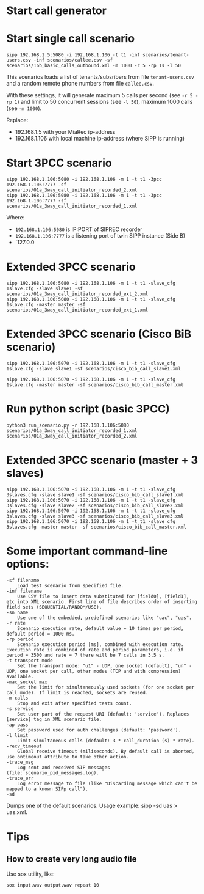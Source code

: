 # Start call generator


# Start single call scenario

    sipp 192.168.1.5:5080 -i 192.168.1.106 -t t1 -inf scenarios/tenant-users.csv -inf scenarios/callee.csv -sf scenarios/16b_basic_calls_outbound.xml -m 1000 -r 5 -rp 1s -l 50

This scenarios loads a list of tenants/subsribers from file `tenant-users.csv` and a random remote phone numbers from file `callee.csv`.

With these settings, it will generate maximum 5 calls per second (see `-r 5 -rp 1`) and limit to 50 concurrent sessions (see `-l 50`), maximum 1000 calls (see `-m 1000`).

Replace:

   - 192.168.1.5 with your MiaRec ip-address
   - 192.168.1.106 with local machine ip-address (where SIPP is running)



# Start 3PCC scenario    

    sipp 192.168.1.106:5080 -i 192.168.1.106 -m 1 -t t1 -3pcc 192.168.1.106:7777 -sf scenarios/01a_3way_call_initiator_recorded_2.xml
    sipp 192.168.1.106:5080 -i 192.168.1.106 -m 1 -t t1 -3pcc 192.168.1.106:7777 -sf scenarios/01a_3way_call_initiator_recorded_1.xml
    
Where:

- `192.168.1.106:5080` is IP:PORT of SIPREC recorder
- `192.168.1.106:7777` is a listening port of twin SIPP instance (Side B)
- `127.0.0

# Extended 3PCC scenario

    sipp 192.168.1.106:5080 -i 192.168.1.106 -m 1 -t t1 -slave_cfg 1slave.cfg -slave slave1 -sf scenarios/01a_3way_call_initiator_recorded_ext_2.xml
    sipp 192.168.1.106:5080 -i 192.168.1.106 -m 1 -t t1 -slave_cfg 1slave.cfg -master master -sf scenarios/01a_3way_call_initiator_recorded_ext_1.xml

# Extended 3PCC scenario (Cisco BiB scenario)

    sipp 192.168.1.106:5070 -i 192.168.1.106 -m 1 -t t1 -slave_cfg 1slave.cfg -slave slave1 -sf scenarios/cisco_bib_call_slave1.xml

    sipp 192.168.1.106:5070 -i 192.168.1.106 -m 1 -t t1 -slave_cfg 1slave.cfg -master master -sf scenarios/cisco_bib_call_master.xml

    
# Run python script (basic 3PCC)

    python3 run_scenario.py -r 192.168.1.106:5080 scenarios/01a_3way_call_initiator_recorded_1.xml scenarios/01a_3way_call_initiator_recorded_2.xml 

# Extended 3PCC scenario (master + 3 slaves)

    sipp 192.168.1.106:5070 -i 192.168.1.106 -m 1 -t t1 -slave_cfg 3slaves.cfg -slave slave1 -sf scenarios/cisco_bib_call_slave1.xml
    sipp 192.168.1.106:5070 -i 192.168.1.106 -m 1 -t t1 -slave_cfg 3slaves.cfg -slave slave2 -sf scenarios/cisco_bib_call_slave2.xml
    sipp 192.168.1.106:5070 -i 192.168.1.106 -m 1 -t t1 -slave_cfg 3slaves.cfg -slave slave3 -sf scenarios/cisco_bib_call_slave3.xml
    sipp 192.168.1.106:5070 -i 192.168.1.106 -m 1 -t t1 -slave_cfg 3slaves.cfg -master master -sf scenarios/cisco_bib_call_master.xml
    
# Some important command-line options:
	-sf filename
		Load test scenario from specified file.
	-inf filename
		Use CSV file to insert data substituted for [field0], [field1], etc into XML scenario. First line of file describes order of inserting field sets (SEQUENTIAL/RANDOM/USE).
	-sn name
		Use one of the embedded, predefined scenarios like "uac", "uas".
	-r rate
		Scenario execution rate, default value = 10 times per period, default period = 1000 ms.
	-rp period
		Scenario execution period [ms], combined with execution rate. Execution rate is combined of rate and period parameters, i.e. if period = 3500 and rate = 7 there will be 7 calls in 3.5 s.
	-t transport mode
		Set the transport mode: "u1" - UDP, one socket (default), "un" - UDP, one socket per call, other modes (TCP and with compression) available.
	-max_socket max
		Set the limit for simultaneously used sockets (for one socket per call mode). If limit is reached, sockets are reused.
	-m calls
		Stop and exit after specified tests count.
	-s service
		Set user part of the request URI (default: 'service'). Replaces [service] tag in XML scenario file.
	-ap pass
		Set password used for auth challenges (default: 'password').
	-l limit
		Limit simultaneous calls (default: 3 * call_duration (s) * rate).
	-recv_timeout
		Global receive timeout (miliseconds). By default call is aborted, use ontimeout attribute to take other action.
	-trace_msg
		Log sent and received SIP messages (file: scenario_pid_messages.log).
	-trace_err
		Log error message to file (like "Discarding message which can't be mapped to a known SIPp call").
	-sd
Dumps one of the default scenarios. Usage example: sipp -sd uas > uas.xml.   


# Tips

## How to create very long audio file

Use sox utility, like:

    sox input.wav output.wav repeat 10



